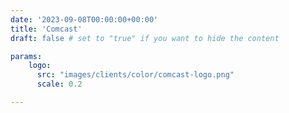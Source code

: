 ```yaml
---
date: '2023-09-08T00:00:00+00:00'
title: 'Comcast'
draft: false # set to "true" if you want to hide the content

params:
    logo:
      src: "images/clients/color/comcast-logo.png"
      scale: 0.2

---
```

